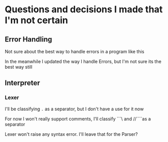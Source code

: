 # Questions and decisions I made that I'm not certain

## Error Handling

Not sure about the best way to handle errors in a program like this

In the meanwhile I updated the way I handle Errors, but I'm not sure its the best way still

## Interpreter

### Lexer

I'll be classifying ```.``` as a separator, but I don't have a use for it now

For now I won't really support comments, I'll classify ```\ and //````as a separator

Lexer won't raise any syntax error. I'll leave that for the Parser?
